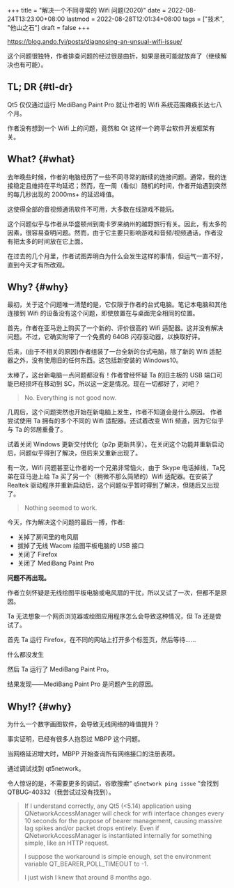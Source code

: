 +++
title = "解决一个不同寻常的 Wifi 问题(2020)"
date = 2022-08-24T13:23:00+08:00
lastmod = 2022-08-28T12:01:34+08:00
tags = ["技术", "他山之石"]
draft = false
+++

<https://blog.ando.fyi/posts/diagnosing-an-unsual-wifi-issue/>

这个问题很独特，作者排查问题的经过很是曲折，如果是我可能就放弃了（继续解决也有可能）。


## TL; DR {#tl-dr}

Qt5 仅仅通过运行 MediBang Paint Pro 就让作者的 Wifi 系统范围瘫痪长达七八个月。

作者没有想到一个 Wifi 上的问题，竟然和 Qt 这样一个跨平台软件开发框架有关。


## What? {#what}

去年晚些时候，作者的电脑经历了一些不同寻常的断续的连接问题。通常，我的连接稳定且维持在平均延迟；然而，在一周（看似）随机的时间，作者开始遇到突然的每几秒出现的 2000ms+ 的延迟峰值。

这使得全部的音视频通讯软件不可用，大多数在线游戏不能玩。

这个问题似乎与作者从华盛顿州到南卡罗来纳州的越野旅行有关。因此，有太多的因素，很容易查明问题。然而，由于它主要只影响游戏和音频/视频通话，作者没有把太多的时间放在它上面。

在过去的几个月里，作者试图弄明白为什么会发生这样的事情，但运气一直不好，直到今天才有所改观。


## Why? {#why}

最初，关于这个问题唯一清楚的是，它仅限于作者的台式电脑。笔记本电脑和其他连接到 Wifi 的设备没有这个问题，即使放置在与桌面完全相同的位置。

首先，作者在亚马逊上购买了一个新的、评价很高的 Wifi 适配器。这并没有解决问题。不过，它确实附带了一个免费的 64GB 闪存驱动器，以换取好评。

后来，(由于不相关的原因)作者组装了一台全新的台式电脑，除了新的 Wifi 适配器之外，没有使用旧的任何东西。这包括新安装的 Windows10。

太棒了，这台新电脑一点问题都没有！作者曾经怀疑 Ta 的旧主板的 USB 端口可能已经损坏在移动到 SC，所以这一定是情况。现在一切都好了，对吧？

> No. Everything is not good now.

几周后，这个问题突然也开始在新电脑上发生，作者不知道会是什么原因。
作者尝试使用 Ta 拥有的多个不同的 Wifi 适配器。还试着改变 Wifi 频道，因为它似乎与 Ta 的邻居重叠了。

试着关闭 Windows 更新交付优化（p2p 更新共享）。在关闭这个功能并重新启动后，问题似乎得到了解决，但后来又重新出现了。

有一次，Wifi 问题甚至让作者的一个兄弟非常恼火，由于 Skype 电话掉线，Ta兄弟在亚马逊上给 Ta 买了另一个（稍微不那么简陋的）Wifi 适配器。在安装了Realtek 驱动程序并重新启动后，这个问题似乎暂时得到了解决，但随后又出现了。

> Nothing seemed to work.

今天，作为解决这个问题的最后一搏，作者:

-   关掉了房间里的电风扇
-   拔掉了无线 Wacom 绘图平板电脑的 USB 接口
-   关闭了 Firefox
-   关闭了 MediBang Paint Pro

**问题不再出现。**

作者立刻怀疑是无线绘图平板电脑或电风扇的干扰，所以又试了一次，但都不是原因。

Ta 无法想象一个网页浏览器或绘图应用程序怎么会导致这种情况，但 Ta 还是尝试了。

首先 Ta 运行 Firefox，在不同的网站上打开多个标签页，然后等待……

什么都没发生

然后 Ta 运行了 MediBang Paint Pro。

结果发现——MediBang Paint Pro 是问题产生的原因。


## Why!? {#why}

为什么一个数字画图软件，会导致无线网络的峰值提升？

事实证明，已经有很多人抱怨过 MBPP 这个问题。

当网络延迟增大时，MBPP 开始查询所有网络接口的注册表项。

通过调试找到 qt5network。

令人惊讶的是，不需要更多的调试，谷歌搜索“ `q5network ping issue` “会找到 QTBUG-40332（我尝试过没有找到）。

> If I understand correctly, any Qt5 (&lt;5.14) application using QNetworkAccessManager will check for wifi interface changes every 10 seconds for the purpose of bearer management, causing massive lag spikes and/or packet drops entirely. Even if QNetworkAccessManager is instantiated internally for something simple, like an HTTP request.
>
> I suppose the workaround is simple enough, set the environment variable QT_BEARER_POLL_TIMEOUT to -1.
>
> I just wish I knew that around 8 months ago.